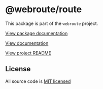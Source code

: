 # @webroute/route

This package is part of the `webroute` project.

[View package documentation](https://webroute.vercel.app/docs/route)

[View documentation](https://webroute.vercel.app/docs/route)

[View project README](https://github.com/sinclairnick/webroute/README.md)

## License

All source code is [MIT licensed](./LICENSE)